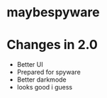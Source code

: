 # maybespyware

# Changes in 2.0
- Better UI
- Prepared for spyware
- Better darkmode
- looks good i guess
